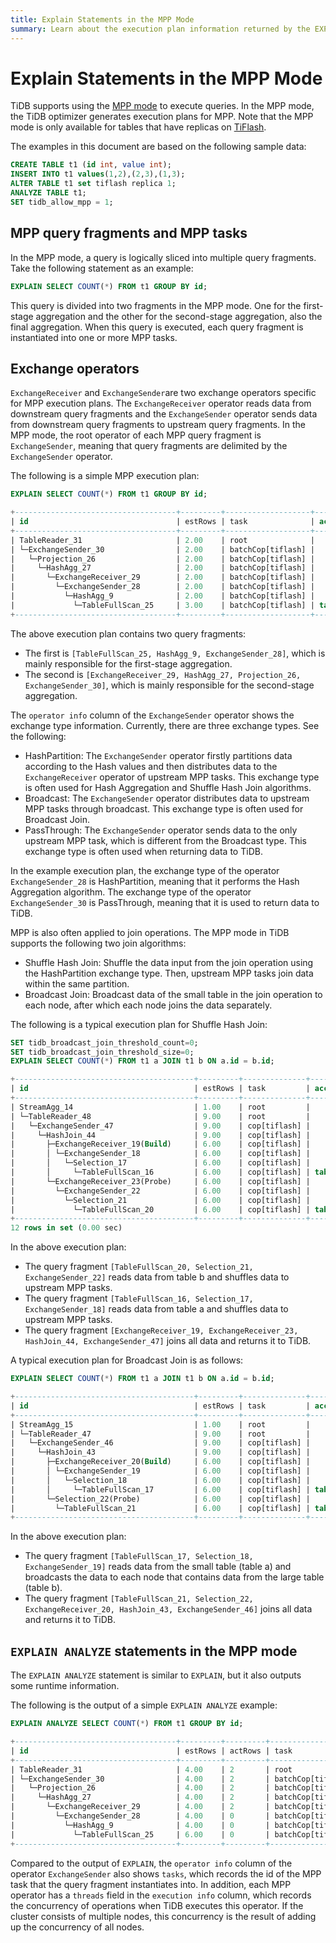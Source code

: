 ```yaml
---
title: Explain Statements in the MPP Mode
summary: Learn about the execution plan information returned by the EXPLAIN statement in TiDB.
---
```


# Explain Statements in the MPP Mode

TiDB supports using the [MPP mode](/tiflash/use-tiflash-mpp-mode.md) to execute queries. In the MPP mode, the TiDB optimizer generates execution plans for MPP. Note that the MPP mode is only available for tables that have replicas on [TiFlash](/tiflash/tiflash-overview.md).

The examples in this document are based on the following sample data:


```sql
CREATE TABLE t1 (id int, value int);
INSERT INTO t1 values(1,2),(2,3),(1,3);
ALTER TABLE t1 set tiflash replica 1;
ANALYZE TABLE t1;
SET tidb_allow_mpp = 1;
```

## MPP query fragments and MPP tasks

In the MPP mode, a query is logically sliced into multiple query fragments. Take the following statement as an example:


```sql
EXPLAIN SELECT COUNT(*) FROM t1 GROUP BY id;
```

This query is divided into two fragments in the MPP mode. One for the first-stage aggregation and the other for the second-stage aggregation, also the final aggregation. When this query is executed, each query fragment is instantiated into one or more MPP tasks.

## Exchange operators

`ExchangeReceiver` and `ExchangeSender`are two exchange operators specific for MPP execution plans. The `ExchangeReceiver` operator reads data from downstream query fragments and the `ExchangeSender` operator sends data from downstream query fragments to upstream query fragments. In the MPP mode, the root operator of each MPP query fragment is `ExchangeSender`, meaning that query fragments are delimited by the `ExchangeSender` operator.

The following is a simple MPP execution plan:


```sql
EXPLAIN SELECT COUNT(*) FROM t1 GROUP BY id;
```

```sql
+------------------------------------+---------+-------------------+---------------+----------------------------------------------------+
| id                                 | estRows | task              | access object | operator info                                      |
+------------------------------------+---------+-------------------+---------------+----------------------------------------------------+
| TableReader_31                     | 2.00    | root              |               | data:ExchangeSender_30                             |
| └─ExchangeSender_30                | 2.00    | batchCop[tiflash] |               | ExchangeType: PassThrough                          |
|   └─Projection_26                  | 2.00    | batchCop[tiflash] |               | Column#4                                           |
|     └─HashAgg_27                   | 2.00    | batchCop[tiflash] |               | group by:test.t1.id, funcs:sum(Column#7)->Column#4 |
|       └─ExchangeReceiver_29        | 2.00    | batchCop[tiflash] |               |                                                    |
|         └─ExchangeSender_28        | 2.00    | batchCop[tiflash] |               | ExchangeType: HashPartition, Hash Cols: test.t1.id |
|           └─HashAgg_9              | 2.00    | batchCop[tiflash] |               | group by:test.t1.id, funcs:count(1)->Column#7      |
|             └─TableFullScan_25     | 3.00    | batchCop[tiflash] | table:t1      | keep order:false                                   |
+------------------------------------+---------+-------------------+---------------+----------------------------------------------------+
```

The above execution plan contains two query fragments:

* The first is `[TableFullScan_25, HashAgg_9, ExchangeSender_28]`, which is mainly responsible for the first-stage aggregation.
* The second is `[ExchangeReceiver_29, HashAgg_27, Projection_26, ExchangeSender_30]`, which is mainly responsible for the second-stage aggregation.

The `operator info` column of the `ExchangeSender` operator shows the exchange type information. Currently, there are three exchange types. See the following:

* HashPartition: The `ExchangeSender` operator firstly partitions data according to the Hash values and then distributes data to the `ExchangeReceiver` operator of upstream MPP tasks. This exchange type is often used for Hash Aggregation and Shuffle Hash Join algorithms.
* Broadcast: The `ExchangeSender` operator distributes data to upstream MPP tasks through broadcast. This exchange type is often used for Broadcast Join.
* PassThrough: The `ExchangeSender` operator sends data to the only upstream MPP task, which is different from the Broadcast type. This exchange type is often used when returning data to TiDB.

In the example execution plan, the exchange type of the operator `ExchangeSender_28` is HashPartition, meaning that it performs the Hash Aggregation algorithm. The exchange type of the operator `ExchangeSender_30` is PassThrough, meaning that it is used to return data to TiDB.

MPP is also often applied to join operations. The MPP mode in TiDB supports the following two join algorithms:

* Shuffle Hash Join: Shuffle the data input from the join operation using the HashPartition exchange type. Then, upstream MPP tasks join data within the same partition.
* Broadcast Join: Broadcast data of the small table in the join operation to each node, after which each node joins the data separately.

The following is a typical execution plan for Shuffle Hash Join:


```sql
SET tidb_broadcast_join_threshold_count=0;
SET tidb_broadcast_join_threshold_size=0;
EXPLAIN SELECT COUNT(*) FROM t1 a JOIN t1 b ON a.id = b.id;
```

```sql
+----------------------------------------+---------+--------------+---------------+----------------------------------------------------+
| id                                     | estRows | task         | access object | operator info                                      |
+----------------------------------------+---------+--------------+---------------+----------------------------------------------------+
| StreamAgg_14                           | 1.00    | root         |               | funcs:count(1)->Column#7                           |
| └─TableReader_48                       | 9.00    | root         |               | data:ExchangeSender_47                             |
|   └─ExchangeSender_47                  | 9.00    | cop[tiflash] |               | ExchangeType: PassThrough                          |
|     └─HashJoin_44                      | 9.00    | cop[tiflash] |               | inner join, equal:[eq(test.t1.id, test.t1.id)]     |
|       ├─ExchangeReceiver_19(Build)     | 6.00    | cop[tiflash] |               |                                                    |
|       │ └─ExchangeSender_18            | 6.00    | cop[tiflash] |               | ExchangeType: HashPartition, Hash Cols: test.t1.id |
|       │   └─Selection_17               | 6.00    | cop[tiflash] |               | not(isnull(test.t1.id))                            |
|       │     └─TableFullScan_16         | 6.00    | cop[tiflash] | table:a       | keep order:false                                   |
|       └─ExchangeReceiver_23(Probe)     | 6.00    | cop[tiflash] |               |                                                    |
|         └─ExchangeSender_22            | 6.00    | cop[tiflash] |               | ExchangeType: HashPartition, Hash Cols: test.t1.id |
|           └─Selection_21               | 6.00    | cop[tiflash] |               | not(isnull(test.t1.id))                            |
|             └─TableFullScan_20         | 6.00    | cop[tiflash] | table:b       | keep order:false                                   |
+----------------------------------------+---------+--------------+---------------+----------------------------------------------------+
12 rows in set (0.00 sec)
```

In the above execution plan:

* The query fragment `[TableFullScan_20, Selection_21, ExchangeSender_22]` reads data from table b and shuffles data to upstream MPP tasks.
* The query fragment `[TableFullScan_16, Selection_17, ExchangeSender_18]` reads data from table a and shuffles data to upstream MPP tasks.
* The query fragment `[ExchangeReceiver_19, ExchangeReceiver_23, HashJoin_44, ExchangeSender_47]` joins all data and returns it to TiDB.

A typical execution plan for Broadcast Join is as follows:


```sql
EXPLAIN SELECT COUNT(*) FROM t1 a JOIN t1 b ON a.id = b.id;
```

```sql
+----------------------------------------+---------+--------------+---------------+------------------------------------------------+
| id                                     | estRows | task         | access object | operator info                                  |
+----------------------------------------+---------+--------------+---------------+------------------------------------------------+
| StreamAgg_15                           | 1.00    | root         |               | funcs:count(1)->Column#7                       |
| └─TableReader_47                       | 9.00    | root         |               | data:ExchangeSender_46                         |
|   └─ExchangeSender_46                  | 9.00    | cop[tiflash] |               | ExchangeType: PassThrough                      |
|     └─HashJoin_43                      | 9.00    | cop[tiflash] |               | inner join, equal:[eq(test.t1.id, test.t1.id)] |
|       ├─ExchangeReceiver_20(Build)     | 6.00    | cop[tiflash] |               |                                                |
|       │ └─ExchangeSender_19            | 6.00    | cop[tiflash] |               | ExchangeType: Broadcast                        |
|       │   └─Selection_18               | 6.00    | cop[tiflash] |               | not(isnull(test.t1.id))                        |
|       │     └─TableFullScan_17         | 6.00    | cop[tiflash] | table:a       | keep order:false                               |
|       └─Selection_22(Probe)            | 6.00    | cop[tiflash] |               | not(isnull(test.t1.id))                        |
|         └─TableFullScan_21             | 6.00    | cop[tiflash] | table:b       | keep order:false                               |
+----------------------------------------+---------+--------------+---------------+------------------------------------------------+
```

In the above execution plan:

* The query fragment `[TableFullScan_17, Selection_18, ExchangeSender_19]` reads data from the small table (table a) and broadcasts the data to each node that contains data from the large table (table b).
* The query fragment `[TableFullScan_21, Selection_22, ExchangeReceiver_20, HashJoin_43, ExchangeSender_46]` joins all data and returns it to TiDB.

## `EXPLAIN ANALYZE` statements in the MPP mode

The `EXPLAIN ANALYZE` statement is similar to `EXPLAIN`, but it also outputs some runtime information.

The following is the output of a simple `EXPLAIN ANALYZE` example:


```sql
EXPLAIN ANALYZE SELECT COUNT(*) FROM t1 GROUP BY id;
```

```sql
+------------------------------------+---------+---------+-------------------+---------------+---------------------------------------------------------------------------------------------------+----------------------------------------------------------------+--------+------+
| id                                 | estRows | actRows | task              | access object | execution info                                                                                    | operator info                                                  | memory | disk |
+------------------------------------+---------+---------+-------------------+---------------+---------------------------------------------------------------------------------------------------+----------------------------------------------------------------+--------+------+
| TableReader_31                     | 4.00    | 2       | root              |               | time:44.5ms, loops:2, cop_task: {num: 1, max: 0s, proc_keys: 0, copr_cache_hit_ratio: 0.00}       | data:ExchangeSender_30                                         | N/A    | N/A  |
| └─ExchangeSender_30                | 4.00    | 2       | batchCop[tiflash] |               | tiflash_task:{time:16.5ms, loops:1, threads:1}                                                    | ExchangeType: PassThrough, tasks: [2, 3, 4]                    | N/A    | N/A  |
|   └─Projection_26                  | 4.00    | 2       | batchCop[tiflash] |               | tiflash_task:{time:16.5ms, loops:1, threads:1}                                                    | Column#4                                                       | N/A    | N/A  |
|     └─HashAgg_27                   | 4.00    | 2       | batchCop[tiflash] |               | tiflash_task:{time:16.5ms, loops:1, threads:1}                                                    | group by:test.t1.id, funcs:sum(Column#7)->Column#4             | N/A    | N/A  |
|       └─ExchangeReceiver_29        | 4.00    | 2       | batchCop[tiflash] |               | tiflash_task:{time:14.5ms, loops:1, threads:20}                                                   |                                                                | N/A    | N/A  |
|         └─ExchangeSender_28        | 4.00    | 0       | batchCop[tiflash] |               | tiflash_task:{time:9.49ms, loops:0, threads:0}                                                    | ExchangeType: HashPartition, Hash Cols: test.t1.id, tasks: [1] | N/A    | N/A  |
|           └─HashAgg_9              | 4.00    | 0       | batchCop[tiflash] |               | tiflash_task:{time:9.49ms, loops:0, threads:0}                                                    | group by:test.t1.id, funcs:count(1)->Column#7                  | N/A    | N/A  |
|             └─TableFullScan_25     | 6.00    | 0       | batchCop[tiflash] | table:t1      | tiflash_task:{time:9.49ms, loops:0, threads:0}, tiflash_scan:{dtfile:{total_scanned_packs:1,...}} | keep order:false                                               | N/A    | N/A  |
+------------------------------------+---------+---------+-------------------+---------------+---------------------------------------------------------------------------------------------------+----------------------------------------------------------------+--------+------+
```

Compared to the output of `EXPLAIN`, the `operator info` column of the operator `ExchangeSender` also shows `tasks`, which records the id of the MPP task that the query fragment instantiates into. In addition, each MPP operator has a `threads` field in the `execution info` column, which records the concurrency of operations when TiDB executes this operator. If the cluster consists of multiple nodes, this concurrency is the result of adding up the concurrency of all nodes.
